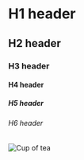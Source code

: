 # H1 header
## H2 header
### H3 header
#### H4 header
##### H5 header
###### H6 header

![Cup of tea](https://i.picsum.photos/id/365/200/300.jpg?hmac=n_4DxqK0o938eabBZRnEywWtPwgF2MKoTfnRmJ7vlKQ)
